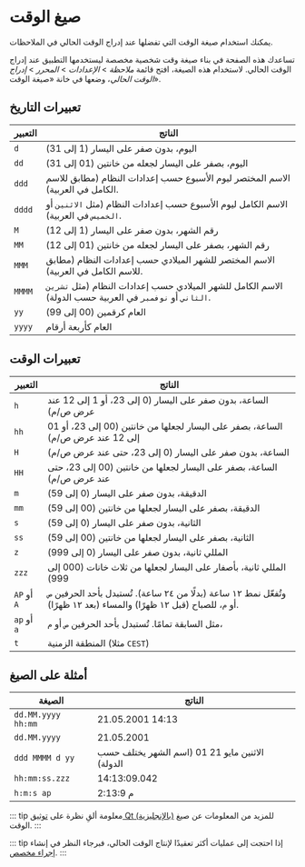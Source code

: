 # صيغ الوقت

يمكنك استخدام صيغة الوقت التي تفضلها عند إدراج الوقت الحالي في الملاحظات.

تساعدك هذه الصفحة في بناء صيغة وقت شخصية مخصصة ليستخدمها التطبيق عند إدراج الوقت الحالي. لاستخدام هذه الصيغة، افتح قائمة _ملاحظة_ > _الإعدادات_ > _المحرر_ > _إدراج الوقت الحالي_، وضعها في خانة «صيغة الوقت».

## تعبيرات التاريخ

| التعبير | الناتج                                                                                                 |
| ------- | ------------------------------------------------------------------------------------------------------ |
| `d`     | اليوم، بدون صفر على اليسار (1 إلى 31)                                                                  |
| `dd`    | اليوم، بصفر على اليسار لجعله من خانتين (01 إلى 31)                                                     |
| `ddd`   | الاسم المختصر ليوم الأسبوع حسب إعدادات النظام (مطابق للاسم الكامل في العربية).                         |
| `dddd`  | الاسم الكامل ليوم الأسبوع حسب إعدادات النظام (مثل `الاثنين` أو `الخميس` في العربية).                   |
| `M`     | رقم الشهر، بدون صفر على اليسار (1 إلى 12)                                                              |
| `MM`    | رقم الشهر، بصفر على اليسار لجعله من خانتين (01 إلى 12)                                                 |
| `MMM`   | الاسم المختصر للشهر الميلادي حسب إعدادات النظام (مطابق للاسم الكامل في العربية).                       |
| `MMMM`  | الاسم الكامل للشهر الميلادي حسب إعدادات النظام (مثل `تشرين الثاني` أو `نوفمبر` في العربية حسب الدولة). |
| `yy`    | العام كرقمين (00 إلى 99)                                                                               |
| `yyyy`  | العام كأربعة أرقام                                                                                     |

## تعبيرات الوقت

| التعبير     | الناتج                                                                                                                 |
| ----------- | ---------------------------------------------------------------------------------------------------------------------- |
| `h`         | الساعة، بدون صفر على اليسار (0 إلى 23، أو 1 إلى 12 عند عرض ص/م)                                                        |
| `hh`        | الساعة، بصفر على اليسار لجعلها من خانتين (00 إلى 23، أو 01 إلى 12 عند عرض ص/م)                                         |
| `H`         | الساعة، بدون صفر على اليسار (0 إلى 23، حتى عند عرض ص/م)                                                                |
| `HH`        | الساعة، بصفر على اليسار لجعلها من خانتين (00 إلى 23، حتى عند عرض ص/م)                                                  |
| `m`         | الدقيقة، بدون صفر على اليسار (0 إلى 59)                                                                                |
| `mm`        | الدقيقة، بصفر على اليسار لجعلها من خانتين (00 إلى 59)                                                                  |
| `s`         | الثانية، بدون صفر على اليسار (0 إلى 59)                                                                                |
| `ss`        | الثانية، بصفر على اليسار لجعلها من خانتين (00 إلى 59)                                                                  |
| `z`         | المللي ثانية، بدون صفر على اليسار (0 إلى 999)                                                                          |
| `zzz`       | المللي ثانية، بأصفار على اليسار لجعلها من ثلاث خانات (000 إلى 999)                                                     |
| `AP` أو `A` | وتُفعّل نمط ١٢ ساعة (بدلًا من ٢٤ ساعة). تُستبدل بأحد الحرفين `ص` أو `م`، للصباح (قبل ١٢ ظهرًا) والمساء (بعد ١٢ ظهرًا). |
| `ap` أو `a` | مثل السابقة تمامًا. تُستبدل بأحد الحرفين `ص` أو `م`،                                                                   |
| `t`         | المنطقة الزمنية (مثلا `CEST`)                                                                                          |

## أمثلة على الصيغ

| الصيغة             | الناتج                                          |
| ------------------ | ----------------------------------------------- |
| `dd.MM.yyyy hh:mm` | 21.05.2001 14:13                                |
| `dd.MM.yyyy`       | 21.05.2001                                      |
| `ddd MMMM d yy`    | الاثنين مايو 21 01 (اسم الشهر يختلف حسب الدولة) |
| `hh:mm:ss.zzz`     | 14:13:09.042                                    |
| `h:m:s ap`         | 2:13:9 م                                        |

::: tip معلومة ألقِ نظرة على [توثيق Qt (بالإنجليزية)](http://doc.qt.io/qt-5/qdatetime.html#toString) للمزيد من المعلومات عن صيغ الوقت. :::

::: tip إذا احتجت إلى عمليات أكثر تعقيدًا لإنتاج الوقت الحالي، فبرجاء النظر في إنشاء [إجراء مخصص](../scripting/methods-and-objects.md#registering-a-custom-action). :::
